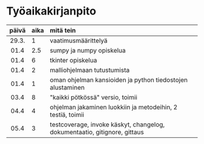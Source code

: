 # Työaikakirjanpito

| päivä | aika | mitä tein  |
| :----:|:-----| :-----|
| 29.3. | 1    | vaatimusmäärittelyä |
| 01.4	| 2.5  | sumpy ja numpy opiskelua |
| 01.4	| 6    | tkinter opiskelua |
| 01.4	| 2    | malliohjelmaan tutustumista |
| 01.4	| 1    | oman ohjelman kansioiden ja python tiedostojen alustaminen |
| 03.4	| 8    | "kaikki pötkössä" versio, toimii |
| 04.4  | 4    | ohjelman jakaminen luokkiin ja metodeihin, 2 testiä, toimii |
| 05.4  | 3    | testcoverage, invoke käskyt, changelog, dokumentaatio, gitignore, gittaus
